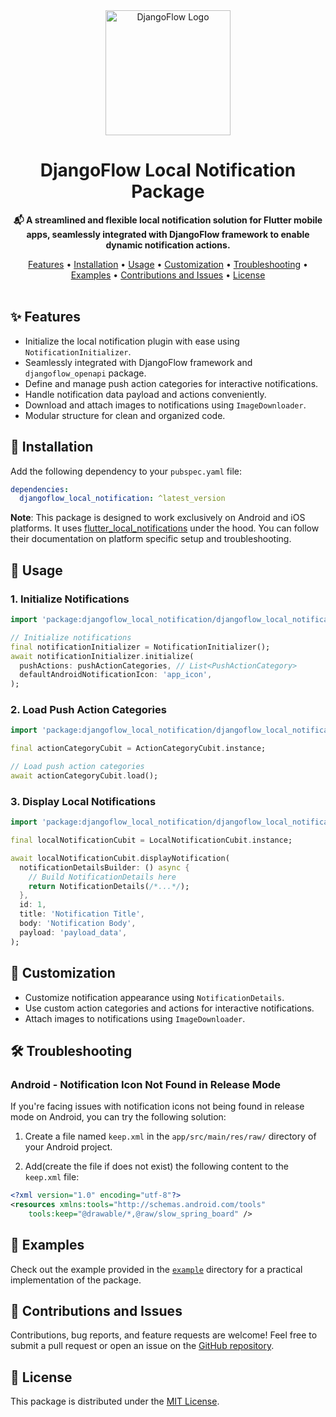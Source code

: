 <div align="center">
  <img src="https://user-images.githubusercontent.com/116165418/238683908-ddaa2265-af04-4915-8f02-bae1bce43291.png" alt="DjangoFlow Logo" width="200">
  <h1 align="center">DjangoFlow Local Notification Package</h1>
</div>

<p align="center">
  <strong>📬 A streamlined and flexible local notification solution for Flutter mobile apps, seamlessly integrated with DjangoFlow framework to enable dynamic notification actions.</strong>
</p>

<div align="center">
  <a href="#features">Features</a> •
  <a href="#installation">Installation</a> •
  <a href="#usage">Usage</a> •
  <a href="#customization">Customization</a> •
  <a href="#troubleshooting">Troubleshooting</a> •
  <a href="#examples">Examples</a> •
  <a href="#contributions">Contributions and Issues</a> •
  <a href="#license">License</a>
</div>

<br>

<h2 id="features">✨ Features</h2>

- Initialize the local notification plugin with ease using `NotificationInitializer`.
- Seamlessly integrated with DjangoFlow framework and `djangoflow_openapi` package.
- Define and manage push action categories for interactive notifications.
- Handle notification data payload and actions conveniently.
- Download and attach images to notifications using `ImageDownloader`.
- Modular structure for clean and organized code.

<h2 id="installation">🚀 Installation</h2>

Add the following dependency to your `pubspec.yaml` file:

```yaml
dependencies:
  djangoflow_local_notification: ^latest_version
```

**Note**: This package is designed to work exclusively on Android and iOS platforms. It uses [flutter_local_notifications](https://pub.dev/packages/flutter_local_notifications) under the hood. You can follow their documentation on platform specific setup and troubleshooting.

<h2 id="usage">🔧 Usage</h2>

### 1. Initialize Notifications

```dart
import 'package:djangoflow_local_notification/djangoflow_local_notification.dart';

// Initialize notifications
final notificationInitializer = NotificationInitializer();
await notificationInitializer.initialize(
  pushActions: pushActionCategories, // List<PushActionCategory>
  defaultAndroidNotificationIcon: 'app_icon',
);
```

### 2. Load Push Action Categories

```dart
import 'package:djangoflow_local_notification/djangoflow_local_notification.dart';

final actionCategoryCubit = ActionCategoryCubit.instance;

// Load push action categories
await actionCategoryCubit.load();
```

### 3. Display Local Notifications

```dart
import 'package:djangoflow_local_notification/djangoflow_local_notification.dart';

final localNotificationCubit = LocalNotificationCubit.instance;

await localNotificationCubit.displayNotification(
  notificationDetailsBuilder: () async {
    // Build NotificationDetails here
    return NotificationDetails(/*...*/);
  },
  id: 1,
  title: 'Notification Title',
  body: 'Notification Body',
  payload: 'payload_data',
);
```

<h2 id="customization">🎨 Customization</h2>

- Customize notification appearance using `NotificationDetails`.
- Use custom action categories and actions for interactive notifications.
- Attach images to notifications using `ImageDownloader`.

<h2 id="troubleshooting">🛠 Troubleshooting</h2>

### Android - Notification Icon Not Found in Release Mode

If you're facing issues with notification icons not being found in release mode on Android, you can try the following solution:

1. Create a file named `keep.xml` in the `app/src/main/res/raw/` directory of your Android project.

2. Add(create the file if does not exist) the following content to the `keep.xml` file:

```xml
<?xml version="1.0" encoding="utf-8"?>
<resources xmlns:tools="http://schemas.android.com/tools"
    tools:keep="@drawable/*,@raw/slow_spring_board" />
```

<h2 id="examples">🚀 Examples</h2>

Check out the example provided in the [`example`](example) directory for a practical implementation of the package.

<h2 id="contributions">👏 Contributions and Issues</h2>

Contributions, bug reports, and feature requests are welcome! Feel free to submit a pull request or open an issue on the [GitHub repository](https://github.com/djangoflow/flutter-djangoflow/).

<h2 id="license">📄 License</h2>

This package is distributed under the [MIT License](/LICENSE).

```

```
